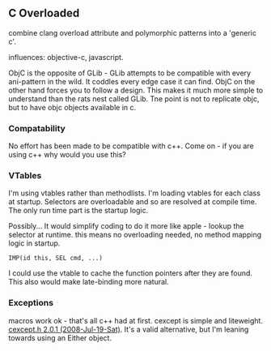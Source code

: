 ## C Overloaded

combine clang overload attribute and polymorphic patterns into a 'generic c'.

influences: objective-c, javascript. 

ObjC is the opposite of GLib - GLib attempts to be compatible with every ani-pattern in the wild. It coddles every edge case it can find. ObjC on the other hand forces you to follow a design. This makes it much more simple to understand than the rats nest called GLib.
Tne point is not to replicate objc, but to have objc objects available in c.

### Compatability
No effort has been made to be compatible with c++. Come on - if you are using c++ why would you use this?

### VTables
I'm using vtables rather than methodlists. I'm loading vtables for each class at startup. Selectors are overloadable and so are resolved at compile time. The only run time part is the startup logic.

Possibly...
It would simplify coding to do it more like apple - lookup the selector at runtime. this means no overloading needed, no method mapping logic in startup. 

    IMP(id this, SEL cmd, ...)
    
I could use the vtable to cache the function pointers after they are found. This also would make late-binding more natural.

### Exceptions
macros work ok - that's all c++ had at first. cexcept is simple and liteweight. [cexcept.h 2.0.1 (2008-Jul-19-Sat)](http://www.nicemice.net/cexcept/). It's a valid alternative, but I'm leaning towards using an Either object.

